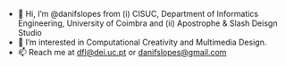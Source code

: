- 👋 Hi, I’m @danifslopes from (i) CISUC, Department of Informatics Engineering, University of Coimbra and (ii) Apostrophe & Slash Deisgn Studio
- 👀 I’m interested in Computational Creativity and Multimedia Design.
- 📫 Reach me at dfl@dei.uc.pt or danifslopes@gmail.com
